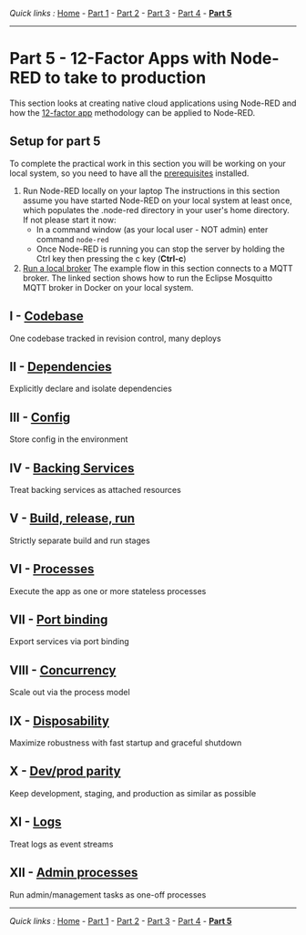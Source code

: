 *Quick links :*
[Home](/README.md) - [Part 1](../part1/README.md) - [Part 2](../part2/README.md) - [Part 3](../part3/README.md) - [Part 4](../part4/README.md) - [**Part 5**](../part5/README.md)
***

# Part 5 - 12-Factor Apps with Node-RED to take to production

This section looks at creating native cloud applications using Node-RED and how the [12-factor app](https://12factor.net) methodology can be applied to Node-RED.

## Setup for part 5

To complete the practical work in this section you will be working on your local system, so you need to have all the [prerequisites](../PREREQS.md) installed.

1. Run Node-RED locally on your laptop
    The instructions in this section assume you have started Node-RED on your local system at least once, which populates the .node-red directory in your user's home directory.  If not please start it now:
    - In a command window (as your local user - NOT admin) enter command ```node-red```
    - Once Node-RED is running you can stop the server by holding the Ctrl key then pressing the c key (**Ctrl-c**)
2. [Run a local broker](broker/README.md)
    The example flow in this section connects to a MQTT broker.  The linked section shows how to run the Eclipse Mosquitto MQTT broker in Docker on your local system.

## I    - [Codebase](CODEBASE.md)

One codebase tracked in revision control, many deploys

## II   - [Dependencies](DEPENDENCIES.md)

Explicitly declare and isolate dependencies

## III  - [Config](CONFIG.md)

Store config in the environment

## IV   - [Backing Services](BACKING.md)

Treat backing services as attached resources

## V    - [Build, release, run](BUILD.md)

Strictly separate build and run stages

## VI   - [Processes](PROCESSES.md)

Execute the app as one or more stateless processes

## VII  - [Port binding](PORT.md)

Export services via port binding

## VIII - [Concurrency](CONCURRENCY.md)

Scale out via the process model

## IX   - [Disposability](DISPOSABILITY.md)

Maximize robustness with fast startup and graceful shutdown

## X    - [Dev/prod parity](PARITY.md)

Keep development, staging, and production as similar as possible

## XI   - [Logs](LOGS.md)

Treat logs as event streams

## XII  - [Admin processes](ADMIN.md)

Run admin/management tasks as one-off processes

***
*Quick links :*
[Home](/README.md) - [Part 1](../part1/README.md) - [Part 2](../part2/README.md) - [Part 3](../part3/README.md) - [Part 4](../part4/README.md) - [**Part 5**](../part5/README.md)
